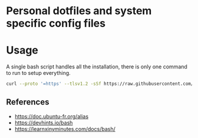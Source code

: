 # Personal dotfiles and system specific config files

# Usage
A single bash script handles all the installation, there is only one command to run to setup everything.

```bash
curl --proto '=https' --tlsv1.2 -sSf https://raw.githubusercontent.com/arxaqapi/Dotfiles/main/setup.sh | sh
```

## References
- https://doc.ubuntu-fr.org/alias
- https://devhints.io/bash
- https://learnxinyminutes.com/docs/bash/
